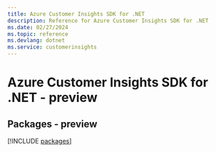 ```yaml
---
title: Azure Customer Insights SDK for .NET
description: Reference for Azure Customer Insights SDK for .NET
ms.date: 02/27/2024
ms.topic: reference
ms.devlang: dotnet
ms.service: customerinsights
---
```

# Azure Customer Insights SDK for .NET - preview
## Packages - preview
[!INCLUDE [packages](customer-insights-index.md)]